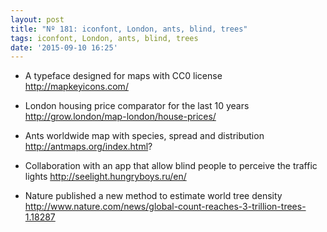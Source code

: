 ```yaml
---
layout: post
title: "Nº 181: iconfont, London, ants, blind, trees"
tags: iconfont, London, ants, blind, trees
date: '2015-09-10 16:25'
---
```


* A typeface designed for maps with CC0 license
  http://mapkeyicons.com/

* London housing price comparator for the last 10 years
  http://grow.london/map-london/house-prices/

* Ants worldwide map with species, spread and distribution
  http://antmaps.org/index.html?

* Collaboration with an app that allow blind people to perceive the traffic lights
  http://seelight.hungryboys.ru/en/

* Nature published a new method to estimate world tree density
  http://www.nature.com/news/global-count-reaches-3-trillion-trees-1.18287
